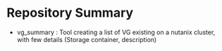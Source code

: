 # Repository Summary
- vg_summary : Tool creating a list of VG existing on a nutanix cluster, with few details (Storage container, description)
